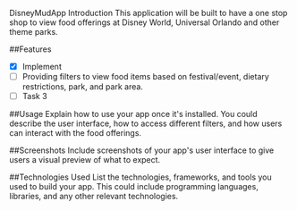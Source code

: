 DisneyMudApp
Introduction
This application will be built to have a one stop shop to view food offerings at Disney World, Universal Orlando and other theme parks.

##Features
- [x] Implement 
- [ ] Providing filters to view food items based on festival/event, dietary restrictions, park, and park area.
- [ ] Task 3

##Usage
Explain how to use your app once it's installed. You could describe the user interface, how to access different filters, and how users can interact with the food offerings.

##Screenshots
Include screenshots of your app's user interface to give users a visual preview of what to expect.

##Technologies Used
List the technologies, frameworks, and tools you used to build your app. This could include programming languages, libraries, and any other relevant technologies.
